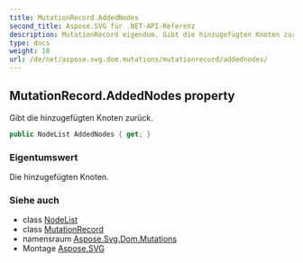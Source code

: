 ```yaml
---
title: MutationRecord.AddedNodes
second_title: Aspose.SVG für .NET-API-Referenz
description: MutationRecord eigendom. Gibt die hinzugefügten Knoten zurück.
type: docs
weight: 10
url: /de/net/aspose.svg.dom.mutations/mutationrecord/addednodes/
---
```

## MutationRecord.AddedNodes property

Gibt die hinzugefügten Knoten zurück.

```csharp
public NodeList AddedNodes { get; }
```

### Eigentumswert

Die hinzugefügten Knoten.

### Siehe auch

* class [NodeList](../../../aspose.svg.collections/nodelist/)
* class [MutationRecord](../)
* namensraum [Aspose.Svg.Dom.Mutations](../../mutationrecord/)
* Montage [Aspose.SVG](../../../)


